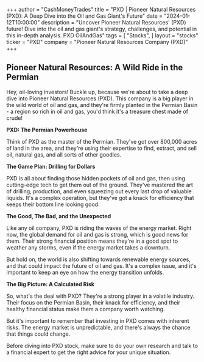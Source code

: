 +++
author = "CashMoneyTrades"
title = "PXD |  Pioneer Natural Resources (PXD): A Deep Dive into the Oil and Gas Giant's Future"
date = "2024-01-12T10:00:00"
description = "Uncover Pioneer Natural Resources' (PXD) future! Dive into the oil and gas giant's strategy, challenges, and potential in this in-depth analysis. PXD OilAndGas"
tags = [
"Stocks",
]
layout = "stocks"
ticker = "PXD"
company = "Pioneer Natural Resources Company (PXD)"
+++
        


## Pioneer Natural Resources: A Wild Ride in the Permian 

Hey, oil-loving investors! Buckle up, because we're about to take a deep dive into Pioneer Natural Resources (PXD). This company is a big player in the wild world of oil and gas, and they're firmly planted in the Permian Basin - a region so rich in oil and gas, you'd think it's a treasure chest made of crude!

**PXD: The Permian Powerhouse**

Think of PXD as the master of the Permian. They've got over 800,000 acres of land in the area, and they're using their expertise to find, extract, and sell oil, natural gas, and all sorts of other goodies.  

**The Game Plan: Drilling for Dollars**

PXD is all about finding those hidden pockets of oil and gas, then using cutting-edge tech to get them out of the ground.  They've mastered the art of drilling, production, and even squeezing out every last drop of valuable liquids.  It's a complex operation, but they've got a knack for efficiency that keeps their bottom line looking good. 

**The Good, The Bad, and the Unexpected**

Like any oil company, PXD is riding the waves of the energy market.  Right now, the global demand for oil and gas is strong, which is good news for them. Their strong financial position means they're in a good spot to weather any storms, even if the energy market takes a downturn. 

But hold on, the world is also shifting towards renewable energy sources, and that could impact the future of oil and gas.  It's a complex issue, and it's important to keep an eye on how the energy transition unfolds.  

**The Big Picture: A Calculated Risk**

So, what's the deal with PXD?  They're a strong player in a volatile industry.  Their focus on the Permian Basin, their knack for efficiency, and their healthy financial status make them a company worth watching. 

But it's important to remember that investing in PXD comes with inherent risks.  The energy market is unpredictable, and there's always the chance that things could change.  

Before diving into PXD stock, make sure to do your own research and talk to a financial expert to get the right advice for your unique situation. 

        